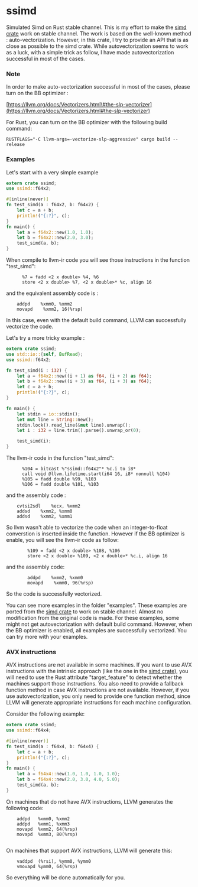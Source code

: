 # ssimd

Simulated Simd on Rust stable channel. This is my effort to make the [simd crate](https://github.com/rust-lang-nursery/simd) work on stable channel. The work is based on the well-known method : auto-vectorization. However, in this crate, I try to provide an API that is as close as possible to the simd crate. While autovectorization seems to work as a luck, with a simple trick as follow, I have made autovectorization successful in most of the cases.

### Note

In order to make auto-vectorization successful in most of the cases, please turn on the BB optimizer :

[https://llvm.org/docs/Vectorizers.html\#the-slp-vectorizer](https://llvm.org/docs/Vectorizers.html#the-slp-vectorizer)

For Rust, you can turn on the BB optimizer with the following build command:

```
RUSTFLAGS="-C llvm-args=-vectorize-slp-aggressive" cargo build --release
```

### Examples

Let's start with a very simple example

```rust
extern crate ssimd;
use ssimd::f64x2;

#[inline(never)]
fn test_simd(a : f64x2, b: f64x2) {    
    let c = a + b;
    println!("{:?}", c);
}
fn main() {
    let a = f64x2::new(1.0, 1.0);
    let b = f64x2::new(2.0, 3.0);
    test_simd(a, b);
}
```

When compile to llvm-ir code you will see those instructions in the function "test\_simd":

```
      %7 = fadd <2 x double> %4, %6
      store <2 x double> %7, <2 x double>* %c, align 16
```

and the equivalent assembly code is :

```
    addpd    %xmm0, %xmm2
    movapd    %xmm2, 16(%rsp)
```

In this case, even with the default build command, LLVM can successfully vectorize the code.

Let's try a more tricky example :

```rust
extern crate ssimd;
use std::io::{self, BufRead};
use ssimd::f64x2;

fn test_simd(i : i32) {
    let a = f64x2::new((i + 1) as f64, (i + 2) as f64);
    let b = f64x2::new((i + 3) as f64, (i + 3) as f64);
    let c = a + b;
    println!("{:?}", c);
}

fn main() {
    let stdin = io::stdin();
    let mut line = String::new();
    stdin.lock().read_line(&mut line).unwrap();
    let i : i32 = line.trim().parse().unwrap_or(0);

    test_simd(i);
}
```

The llvm-ir code in the function "test\_simd":

```
      %104 = bitcast %"ssimd::f64x2"* %c.i to i8*
      call void @llvm.lifetime.start(i64 16, i8* nonnull %104)
      %105 = fadd double %99, %103
      %106 = fadd double %101, %103
```

and the assembly code :

```
    cvtsi2sdl    %ecx, %xmm2
    addsd    %xmm2, %xmm0
    addsd    %xmm2, %xmm1
```

So llvm wasn't able to vectorize the code when an integer-to-float converstion is inserted inside the function. However if the BB optimizer is enable, you will see the llvm-ir code as follow:

```
        %109 = fadd <2 x double> %108, %106
        store <2 x double> %109, <2 x double>* %c.i, align 16
```

and the assembly code:

```
        addpd    %xmm2, %xmm0
        movapd    %xmm0, 96(%rsp)
```

So the code is successfully vectorized.

You can see more examples in the folder "examples". These examples are ported from the [simd crate](https://github.com/rust-lang-nursery/simd) to work on stable channel. Almost no modification from the original code is made. For these examples, some might not get autovectorization with default build command. However, when the BB optimizer is enabled, all examples are successfully vectorized. You can try more with your examples.

### AVX instructions

AVX instructions are not available in some machines. If you want to use AVX instructions with the intrinsic approach (like the one in the [simd crate](https://github.com/rust-lang-nursery/simd)), you will need to use the Rust attribute "target\_feature" to detect whether the machines support those instructions. You also need to provide a fallback function method in case AVX instructions are not available. However, if you use autovectorization, you only need to provide one function method, since LLVM will generate appropriate instructions for each machine configuration.

Consider the following example:

```rust
extern crate ssimd;
use ssimd::f64x4;

#[inline(never)]
fn test_simd(a : f64x4, b: f64x4) {
    let c = a + b;
    println!("{:?}", c);
}
fn main() {
    let a = f64x4::new(1.0, 1.0, 1.0, 1.0);
    let b = f64x4::new(2.0, 3.0, 4.0, 5.0);
    test_simd(a, b);
}

```

On machines that do not have AVX instructions, LLVM generates the following code:

```
	addpd	%xmm0, %xmm2
	addpd	%xmm1, %xmm3
	movapd	%xmm2, 64(%rsp)
	movapd	%xmm3, 80(%rsp)
 
```

On machines that support AVX instructions, LLVM will generate this:

```
	vaddpd	(%rsi), %ymm0, %ymm0
	vmovapd	%ymm0, 64(%rsp)

```

So everything will be done automatically for you.

